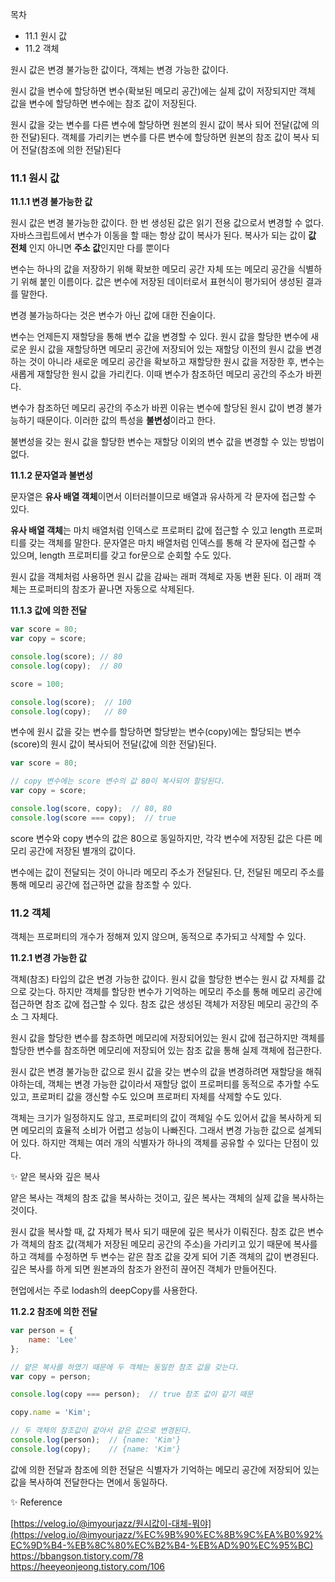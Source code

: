목차

- 11.1 원시 값
- 11.2 객체

 원시 값은 변경 불가능한 값이다, 객체는 변경 가능한 값이다.

원시 값을 변수에 할당하면 변수(확보된 메모리 공간)에는 실제 값이 저장되지만 객체 값을 변수에 할당하면 변수에는 참조 값이 저장된다.

원시 값을 갖는 변수를 다른 변수에 할당하면 원본의 원시 값이 복사 되어 전달(값에 의한 전달)된다. 객체를 가리키는 변수를 다른 변수에 할당하면 원본의 참조 값이 복사 되어 전달(참조에 의한 전달)된다

### 11.1 원시 값

**11.1.1 변경 불가능한 값**

원시 값은 변경 불가능한 값이다. 한 번 생성된 값은 읽기 전용 값으로서 변경할 수 없다. 자바스크립트에서 변수가 이동을 할 때는 항상 값이 복사가 된다. 복사가 되는 값이 **값 전체** 인지 아니면 **주소 값**인지만 다를 뿐이다

변수는 하나의 값을 저장하기 위해 확보한 메모리 공간 자체 또는 메모리 공간을 식별하기 위해 붙인 이름이다. 값은 변수에 저장된 데이터로서 표현식이 평가되어 생성된 결과를 말한다.

변경 불가능하다는 것은 변수가 아닌 값에 대한 진술이다.

변수는 언제든지 재할당을 통해 변수 값을 변경할 수 있다.  원시 값을 할당한 변수에 새로운 원시 값을 재할당하면 메모리 공간에 저장되어 있는 재할당 이전의 원시 값을 변경하는 것이 아니라 새로운 메모리 공간을 확보하고 재할당한 원시 값을 저장한 후, 변수는 새롭게 재할당한 원시 값을 가리킨다. 이때 변수가 참조하던 메모리 공간의 주소가 바뀐다.

변수가 참조하던 메모리 공간의 주소가 바뀐 이유는 변수에 할당된 원시 값이 변경 불가능하기 때문이다. 이러한 값의 특성을 **불변성**이라고 한다.

불변성을 갖는 원시 값을 할당한 변수는 재할당 이외의 변수 값을 변경할 수 있는 방법이 없다.

**11.1.2 문자열과 불변성**

문자열은 **유사 배열 객체**이면서 이터러블이므로 배열과 유사하게 각 문자에 접근할 수 있다.

**유사 배열 객체**는 마치 배열처럼 인덱스로 프로퍼티 값에 접근할 수 있고 length 프로퍼티를 갖는 객체를 말한다. 문자열은 마치 배열처럼 인덱스를  통해 각 문자에 접근할 수 있으며, length 프로퍼티를 갖고 for문으로 순회할 수도 있다.

원시 값을 객체처럼 사용하면 원시 값을 감싸는 래퍼 객체로 자동 변환 된다. 이 래퍼 객체는 프로퍼티의 참조가 끝나면 자동으로 삭제된다.

**11.1.3 값에 의한 전달**

```jsx
var score = 80;
var copy = score;

console.log(score); // 80
console.log(copy);  // 80

score = 100;

console.log(score);  // 100
console.log(copy);   // 80
```

변수에 원시 값을 갖는 변수를 할당하면 할당받는 변수(copy)에는 할당되는 변수(score)의 원시 값이 복사되어 전달(값에 의한 전달)된다.

```jsx
var score = 80;

// copy 변수에는 score 변수의 값 80이 복사되어 할당된다.
var copy = score;

console.log(score, copy);  // 80, 80
console.log(score === copy);  // true
```

score 변수와 copy 변수의 값은 80으로 동일하지만, 각각 변수에 저장된 값은 다른 메모리 공간에 저장된 별개의 값이다.

변수에는 값이 전달되는 것이 아니라 메모리 주소가 전달된다. 단, 전달된 메모리 주소를 통해 메모리 공간에 접근하면 값을 참조할 수 있다.

### 11.2 객체

객체는 프로퍼티의 개수가 정해져 있지 않으며, 동적으로 추가되고 삭제할 수 있다.

**11.2.1 변경 가능한 값**

객체(참조) 타입의 값은 변경 가능한 값이다. 원시 값을 할당한 변수는 원시 값 자체를 값으로 갖는다. 하지만 객체를 할당한 변수가 기억하는 메모리 주소를 통해 메모리 공간에 접근하면 참조 값에 접근할 수 있다. 참조 값은 생성된 객체가 저장된 메모리 공간의 주소 그 자체다.

원시 값을 할당한 변수를 참조하면 메모리에 저장되어있는 원시 값에 접근하지만 객체를 할당한 변수를 참조하면 메모리에 저장되어 있는 참조 값을 통해 실제 객체에 접근한다.

원시 값은 변경 불가능한 값으로 원시 값을 갖는 변수의 값을 변경하려면 재할당을 해줘야하는데, 객체는 변경 가능한 값이라서 재할당 없이 프로퍼티를 동적으로 추가할 수도 있고, 프로퍼티 값을 갱신할 수도 있으며 프로퍼티 자체를 삭제할 수도 있다.

객체는 크기가 일정하지도 않고, 프로퍼티의 값이 객체일 수도 있어서 값을 복사하게 되면 메모리의 효율적 소비가 어렵고 성능이 나빠진다. 그래서 변경 가능한 값으로 설계되어 있다. 하지만 객체는 여러 개의 식별자가 하나의 객체를 공유할 수 있다는 단점이 있다.

✨ 얕은 복사와 깊은 복사

얕은 복사는 객체의 참조 값을 복사하는 것이고, 깊은 복사는 객체의 실제 값을 복사하는 것이다.

원시 값을 복사할 때, 값 자체가 복사 되기 때문에 깊은 복사가 이뤄진다. 참조 값은 변수가 객체의 참조 값(객체가 저장된 메모리 공간의 주소)을 가리키고 있기 때문에 복사를 하고 객체를 수정하면 두 변수는 같은 참조 값을 갖게 되어 기존 객체의 값이 변경된다. 깊은 복사를 하게 되면 원본과의 참조가 완전히 끊어진 객체가 만들어진다.

현업에서는 주로 lodash의 deepCopy를 사용한다.

**11.2.2 참조에 의한 전달**

```jsx
var person = {
	name: 'Lee'
};

// 얕은 복사를 하였기 때문에 두 객체는 동일한 참조 값을 갖는다.
var copy = person;

console.log(copy === person);  // true 참조 값이 같기 때문

copy.name = 'Kim';

// 두 객체의 참조값이 같아서 같은 값으로 변경된다.
console.log(person);  // {name: 'Kim'}
console.log(copy);    // {name: 'Kim'}
```

값에 의한 전달과 참조에 의한 전달은 식별자가 기억하는 메모리 공간에 저장되어 있는 값을 복사하여 전달한다는 면에서 동일하다.

✨ Reference

[https://velog.io/@imyourjazz/원시값이-대체-뭐야](https://velog.io/@imyourjazz/%EC%9B%90%EC%8B%9C%EA%B0%92%EC%9D%B4-%EB%8C%80%EC%B2%B4-%EB%AD%90%EC%95%BC)<br/>
https://bbangson.tistory.com/78<br/>
https://heeyeonjeong.tistory.com/106